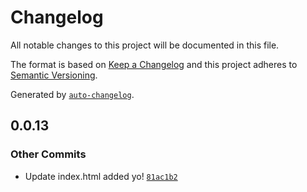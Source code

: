 # Changelog

All notable changes to this project will be documented in this file.

The format is based on [Keep a Changelog](https://keepachangelog.com/en/1.0.0/)
and this project adheres to [Semantic Versioning](https://semver.org/spec/v2.0.0.html).

Generated by [`auto-changelog`](https://github.com/CookPete/auto-changelog).

## 0.0.13

### Other Commits

- Update index.html added yo! [`81ac1b2`](https://github.com/aladinus/gh-action/commit/81ac1b2c39fd5d6b37631ee1b34dd552ae74020c)
